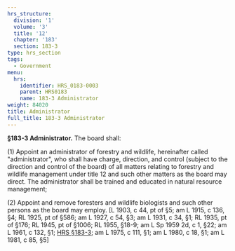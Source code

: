 ```yaml
---
hrs_structure:
  division: '1'
  volume: '3'
  title: '12'
  chapter: '183'
  section: 183-3
type: hrs_section
tags:
  - Government
menu:
  hrs:
    identifier: HRS_0183-0003
    parent: HRS0183
    name: 183-3 Administrator
weight: 84020
title: Administrator
full_title: 183-3 Administrator
---
```

**§183-3 Administrator.** The board shall:

(1) Appoint an administrator of forestry and wildlife, hereinafter called "administrator", who shall have charge, direction, and control (subject to the direction and control of the board) of all matters relating to forestry and wildlife management under title 12 and such other matters as the board may direct. The administrator shall be trained and educated in natural resource management;

(2) Appoint and remove foresters and wildlife biologists and such other persons as the board may employ. [L 1903, c 44, pt of §5; am L 1915, c 136, §4; RL 1925, pt of §586; am L 1927, c 54, §3; am L 1931, c 34, §1; RL 1935, pt of §176; RL 1945, pt of §1006; RL 1955, §18-9; am L Sp 1959 2d, c 1, §22; am L 1961, c 132, §1; [HRS §183-3](/title-12/chapter-183/section-183-3/); am L 1975, c 111, §1; am L 1980, c 18, §1; am L 1981, c 85, §5]